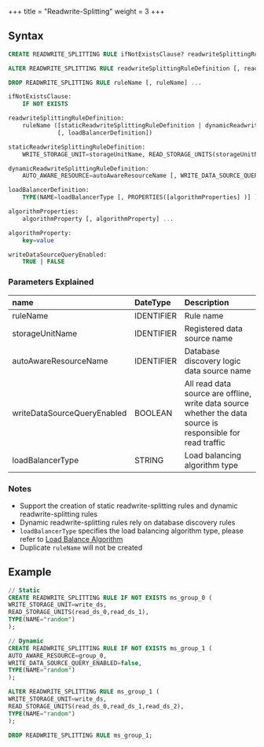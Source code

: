 +++
title = "Readwrite-Splitting"
weight = 3
+++

## Syntax

```sql
CREATE READWRITE_SPLITTING RULE ifNotExistsClause? readwriteSplittingRuleDefinition [, readwriteSplittingRuleDefinition] ...

ALTER READWRITE_SPLITTING RULE readwriteSplittingRuleDefinition [, readwriteSplittingRuleDefinition] ...

DROP READWRITE_SPLITTING RULE ruleName [, ruleName] ...

ifNotExistsClause:
    IF NOT EXISTS

readwriteSplittingRuleDefinition:
    ruleName ([staticReadwriteSplittingRuleDefinition | dynamicReadwriteSplittingRuleDefinition] 
              [, loadBalancerDefinition])

staticReadwriteSplittingRuleDefinition:
    WRITE_STORAGE_UNIT=storageUnitName, READ_STORAGE_UNITS(storageUnitName [, storageUnitName] ... )

dynamicReadwriteSplittingRuleDefinition:
    AUTO_AWARE_RESOURCE=autoAwareResourceName [, WRITE_DATA_SOURCE_QUERY_ENABLED=writeDataSourceQueryEnabled]

loadBalancerDefinition:
    TYPE(NAME=loadBalancerType [, PROPERTIES([algorithmProperties] )] )

algorithmProperties:
    algorithmProperty [, algorithmProperty] ...

algorithmProperty:
    key=value

writeDataSourceQueryEnabled:
    TRUE | FALSE
```

### Parameters Explained
| name                        | DateType   | Description                                                                                                 |
|:----------------------------|:-----------|:------------------------------------------------------------------------------------------------------------|
| ruleName                    | IDENTIFIER | Rule name                                                                                                   |
| storageUnitName             | IDENTIFIER | Registered data source name                                                                                 |
| autoAwareResourceName       | IDENTIFIER | Database discovery logic data source name                                                                   |
| writeDataSourceQueryEnabled | BOOLEAN    | All read data source are offline, write data source whether the data source is responsible for read traffic |
| loadBalancerType            | STRING     | Load balancing algorithm type                                                                               |

### Notes

- Support the creation of static readwrite-splitting rules and dynamic readwrite-splitting rules
- Dynamic readwrite-splitting rules rely on database discovery rules
- `loadBalancerType` specifies the load balancing algorithm type, please refer to [Load Balance Algorithm](/en/user-manual/common-config/builtin-algorithm/load-balance/)
- Duplicate `ruleName` will not be created

## Example

```sql
// Static
CREATE READWRITE_SPLITTING RULE IF NOT EXISTS ms_group_0 (
WRITE_STORAGE_UNIT=write_ds,
READ_STORAGE_UNITS(read_ds_0,read_ds_1),
TYPE(NAME="random")
);

// Dynamic
CREATE READWRITE_SPLITTING RULE IF NOT EXISTS ms_group_1 (
AUTO_AWARE_RESOURCE=group_0,
WRITE_DATA_SOURCE_QUERY_ENABLED=false,
TYPE(NAME="random")
);

ALTER READWRITE_SPLITTING RULE ms_group_1 (
WRITE_STORAGE_UNIT=write_ds,
READ_STORAGE_UNITS(read_ds_0,read_ds_1,read_ds_2),
TYPE(NAME="random")
);

DROP READWRITE_SPLITTING RULE ms_group_1;
```
